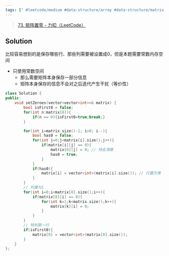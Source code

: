 ```yaml
---
tags: [" #leetcode/medium #data-structure/array #data-structure/matrix  "]
---
```


> [73. 矩阵置零 - 力扣（LeetCode）](https://leetcode.cn/problems/set-matrix-zeroes/description/)

## Solution

比较容易想到的是保存哪些行、那些列需要被设置成0，但是本题需要常数内存空间
- 只使用常数空间
	- 那么需要矩阵本身保存一部分信息
	- 矩阵本身保存的信息不会对之后迭代产生干扰（等价性）
```C++
class Solution {
public:
    void setZeroes(vector<vector<int>>& matrix) {
        bool isFirst0 = false;
        for(int n:matrix[0]){
            if(n == 0){isFirst0=true;break;}
        }

        for(int i=matrix.size()-1; i>0; i--){
            bool has0 = false;
            for(int j=0;j<matrix[i].size();j++){
                if(matrix[i][j] == 0){
                    matrix[0][j] = 0; // 待会清算
                    has0 = true;
                }
            }
            if(has0){
                matrix[i] = vector<int>(matrix[i].size()); // 行置为零  
            }
        }
        // 列置为1
        for(int i=0;i<matrix[0].size();i++){
            if(matrix[0][i] == 0){
                for(int k=1;k<matrix.size();k++){
                    matrix[k][i] = 0;
                }
            }
        }
        // 特判第一行
        if(isFirst0){
            matrix[0] = vector<int>(matrix[0].size());
        }
    }
};
```